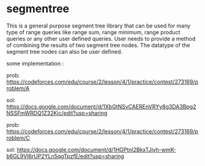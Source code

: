 # segmentree


This is a general purpose segment tree library that can be used for many type of range queries like range sum, range minimum, range product queries or any other user defined queries. User needs to provide a method of combining the results of two segment tree nodes. The datatype of the segment tree nodes can also be user defined.

some implementation :

prob: https://codeforces.com/edu/course/2/lesson/4/1/practice/contest/273169/problem/A

sol:  https://docs.google.com/document/d/1XbGtNSvCAEREnVRYy8g3DA3Bpg2NSSFmWRDQ1Z32Kjc/edit?usp=sharing


prob: https://codeforces.com/edu/course/2/lesson/4/1/practice/contest/273169/problem/C

sol: https://docs.google.com/document/d/1HGPtnl2BkxTJjyh-wmK-b6GL9VI6rUP2YLn5qgTpzfE/edit?usp=sharing
